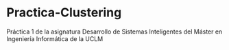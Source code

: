 # Practica-Clustering
Práctica 1 de la asignatura Desarrollo de Sistemas Inteligentes del Máster en Ingeniería Informática de la UCLM
